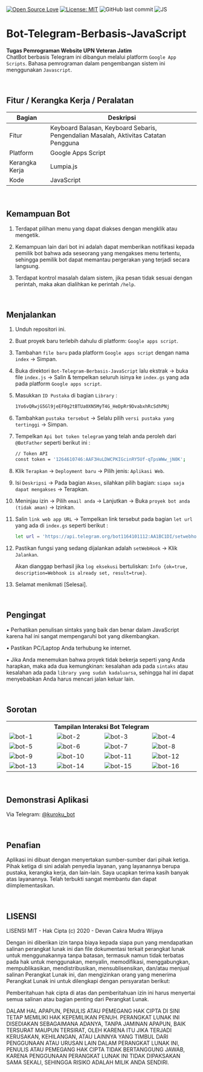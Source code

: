 [![Open Source Love](https://badges.frapsoft.com/os/v1/open-source.svg?style=flat)](https://github.com/ellerbrock/open-source-badges/)
[![License: MIT](https://img.shields.io/badge/License-MIT-green.svg)](https://opensource.org/licenses/MIT)
![GitHub last commit](https://img.shields.io/github/last-commit/devancakra/Bot-Telegram-JS-Sederhana)
![JS](https://img.shields.io/badge/javascript%20-%23323330.svg?&style=flat&logo=javascript&logoColor=%23F7DF1E)

# Bot-Telegram-Berbasis-JavaScript
<strong>Tugas Pemrograman Website UPN Veteran Jatim</strong><br>
ChatBot berbasis Telegram ini dibangun melalui platform ``` Google App Scripts ```. Bahasa pemrograman dalam pengembangan sistem ini menggunakan ``` Javascript ```.

<br>

## Fitur / Kerangka Kerja / Peralatan
| Bagian | Deskripsi |
| --- | --- |
| Fitur | Keyboard Balasan, Keyboard Sebaris, Pengendalian Masalah, Aktivitas Catatan Pengguna |
| Platform | Google Apps Script |
| Kerangka Kerja | Lumpia.js |
| Kode | JavaScript |

<br>

## Kemampuan Bot
1. Terdapat pilihan menu yang dapat diakses dengan mengklik atau mengetik.

2. Kemampuan lain dari bot ini adalah dapat memberikan notifikasi kepada pemilik bot bahwa ada seseorang yang mengakses menu tertentu, sehingga pemilik bot dapat memantau pergerakan yang terjadi secara langsung.

3. Terdapat kontrol masalah dalam sistem, jika pesan tidak sesuai dengan perintah, maka akan dialihkan ke perintah ``` /help ```.

<br>

## Menjalankan
1. Unduh repositori ini.

2. Buat proyek baru terlebih dahulu di platform: ``` Google apps script ```.
  
3. Tambahan ``` file baru ``` pada platform ``` Google apps script ``` dengan nama ``` index ``` -> Simpan.
  
4. Buka direktori ``` Bot-Telegram-Berbasis-JavaScript ``` lalu ekstrak -> buka file ``` index.js ``` -> Salin & tempelkan seluruh isinya ke ``` index.gs ``` yang ada pada platform ``` Google apps script ```.

5. Masukkan ``` ID Pustaka ``` di bagian ``` Library ``` :
   ```bash
   1Yo6vQRwjG5Gl9jeEF0g2tBTUa0XN5MyT4G_HeDpRr9DvabxhRcSdhPNj
   ```

6. Tambahkan ``` pustaka tersebut ``` -> Selalu pilih ``` versi pustaka yang tertinggi ``` -> Simpan.
  
7. Tempelkan ``` Api bot token telegram ``` yang telah anda peroleh dari ``` @BotFather ``` seperti berikut ini :
   ```bash
   // Token API
   const token = '1264610746:AAF3HuLDWCPKIGcinRY5Uf-qTpsWWw_jN0K';
   ```

8. Klik ``` Terapkan ``` -> ``` Deployment baru ``` -> Pilih jenis: ``` Aplikasi Web ```.
   
9. Isi ``` Deskripsi ``` -> Pada bagian ``` Akses ```, silahkan pilih bagian: ``` siapa saja dapat mengakses ``` -> Terapkan.
   
10. Meninjau izin -> Pilih ``` email anda ``` -> Lanjutkan -> Buka ``` proyek bot anda (tidak aman) ``` -> Izinkan.

11. Salin ``` link web app URL ``` -> Tempelkan link tersebut pada bagian ``` let url ``` yang ada di ``` index.gs ``` seperti berikut :

    ```bash
    let url = 'https://api.telegram.org/bot1164101112:AA1BC1DI/setwebhook?url=https://script.google.com/macros/s/AKfycbyKodePanjang/exec';
    ```

12. Pastikan fungsi yang sedang dijalankan adalah ``` setWebHook ``` -> Klik ``` Jalankan ```.

    Akan dianggap berhasil jika ``` log eksekusi ``` bertuliskan: ``` Info {ok=true, description=Webhook is already set, result=true} ```.
   
13. Selamat menikmati [Selesai].

<br>

## Pengingat
• Perhatikan penulisan sintaks yang baik dan benar dalam JavaScript karena hal ini sangat mempengaruhi bot yang dikembangkan.

• Pastikan PC/Laptop Anda terhubung ke internet.

• Jika Anda menemukan bahwa proyek tidak bekerja seperti yang Anda harapkan, maka ada dua kemungkinan: kesalahan ada pada ``` sintaks ``` atau kesalahan ada pada ``` library yang sudah kadaluarsa ```, sehingga hal ini dapat menyebabkan Anda harus mencari jalan keluar lain.

<br>

## Sorotan
<table>
<tr>
<th colspan="4">Tampilan Interaksi Bot Telegram</th>
</tr>
<tr>
<td width="210"><img src="https://github.com/devancakra/Bot-Telegram-Berbasis-JavaScript/assets/54527592/f1ba7113-1319-40ed-a5ac-360316ff5522" alt="bot-1"></td>
<td width="210"><img src="https://github.com/devancakra/Bot-Telegram-Berbasis-JavaScript/assets/54527592/67976fe8-537e-4a21-a044-00a2fb5669c7" alt="bot-2"></td>
<td width="210"><img src="https://github.com/devancakra/Bot-Telegram-Berbasis-JavaScript/assets/54527592/516885d1-8040-41aa-9e9f-63e866b51115" alt="bot-3"></td>
<td width="210"><img src="https://github.com/devancakra/Bot-Telegram-Berbasis-JavaScript/assets/54527592/56b20c68-ec64-4cf6-8224-97af59d7baae" alt="bot-4"></td>
</tr>
<tr>
<td width="210"><img src="https://github.com/devancakra/Bot-Telegram-Berbasis-JavaScript/assets/54527592/daf9ef2b-6959-4690-b89e-2d2bd29cbf30" alt="bot-5"></td>
<td width="210"><img src="https://github.com/devancakra/Bot-Telegram-Berbasis-JavaScript/assets/54527592/a2af08fa-c09c-4b77-8ee7-fa04fa8c5cc8" alt="bot-6"></td>
<td width="210"><img src="https://github.com/devancakra/Bot-Telegram-Berbasis-JavaScript/assets/54527592/82bd3528-9c1d-433f-9f6a-eec2d17a0eb7" alt="bot-7"></td>
<td width="210"><img src="https://github.com/devancakra/Bot-Telegram-Berbasis-JavaScript/assets/54527592/cc473ae4-8bc1-43c7-a40c-eaabda45569e" alt="bot-8"></td>
</tr>
<tr>
<td width="210"><img src="https://github.com/devancakra/Bot-Telegram-Berbasis-JavaScript/assets/54527592/1f3c90dc-eb2d-496a-9f04-4fe6b1314cc6" alt="bot-9"></td>
<td width="210"><img src="" alt="bot-10"></td>
<td width="210"><img src="" alt="bot-11"></td>
<td width="210"><img src="" alt="bot-12"></td>
</tr>
<tr>
<td width="210"><img src="" alt="bot-13"></td>
<td width="210"><img src="" alt="bot-14"></td>
<td width="210"><img src="" alt="bot-15"></td>
<td width="210"><img src="" alt="bot-16"></td>
</tr>
</table>

<br>

## Demonstrasi Aplikasi
Via Telegram: <a href="http://t.me/kuroku_bot">@kuroku_bot</a>

<br>

## Penafian
Aplikasi ini dibuat dengan menyertakan sumber-sumber dari pihak ketiga. Pihak ketiga di sini adalah penyedia layanan, yang layanannya berupa pustaka, kerangka kerja, dan lain-lain. Saya ucapkan terima kasih banyak atas layanannya. Telah terbukti sangat membantu dan dapat diimplementasikan.

<br>

## LISENSI
LISENSI MIT - Hak Cipta (c) 2020 - Devan Cakra Mudra Wijaya

Dengan ini diberikan izin tanpa biaya kepada siapa pun yang mendapatkan salinan perangkat lunak ini dan file dokumentasi terkait perangkat lunak untuk menggunakannya tanpa batasan, termasuk namun tidak terbatas pada hak untuk menggunakan, menyalin, memodifikasi, menggabungkan, mempublikasikan, mendistribusikan, mensublisensikan, dan/atau menjual salinan Perangkat Lunak ini, dan mengizinkan orang yang menerima Perangkat Lunak ini untuk dilengkapi dengan persyaratan berikut:

Pemberitahuan hak cipta di atas dan pemberitahuan izin ini harus menyertai semua salinan atau bagian penting dari Perangkat Lunak.

DALAM HAL APAPUN, PENULIS ATAU PEMEGANG HAK CIPTA DI SINI TETAP MEMILIKI HAK KEPEMILIKAN PENUH. PERANGKAT LUNAK INI DISEDIAKAN SEBAGAIMANA ADANYA, TANPA JAMINAN APAPUN, BAIK TERSURAT MAUPUN TERSIRAT, OLEH KARENA ITU JIKA TERJADI KERUSAKAN, KEHILANGAN, ATAU LAINNYA YANG TIMBUL DARI PENGGUNAAN ATAU URUSAN LAIN DALAM PERANGKAT LUNAK INI, PENULIS ATAU PEMEGANG HAK CIPTA TIDAK BERTANGGUNG JAWAB, KARENA PENGGUNAAN PERANGKAT LUNAK INI TIDAK DIPAKSAKAN SAMA SEKALI, SEHINGGA RISIKO ADALAH MILIK ANDA SENDIRI.
